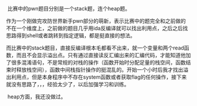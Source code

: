 ​	比赛中的pwn题目分别是一个stack题，连个heap题。

​	作为一个刚做完攻防世界新手pwn部分的萌新，表示比赛中的题完全和之前做的不在一个维度上，之前做的题目几乎用ida反编译就可以找出利用点，之后之后找思路得到shell或者跳转到指定逻辑，都是挺直接的想法。

​	而比赛中的stack题目，直接反编译根本毛都看不出来，就一个变量和两个read函数，而且不会显示溢出点。只有通过直接读反汇编出来的汇编代码，才能知道他加了很多混淆语句，不是常规的对栈的操作（函数开始时分配足量的栈空间，函数结束时释放栈空间），函数中间栈指针操作的挺混乱的。开始一个小时后我才找出溢出利用点，但是本身程序中不存在system函数或者获取flag的任何操作，接下来就没有思路了，，，经验太少了，以后加强学习和训练。

​	heap方面，我还没做过。

